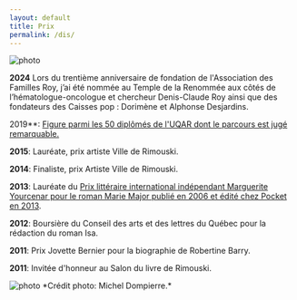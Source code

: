```yaml
---
layout: default
title: Prix
permalink: /dis/
---
```


<img src='../images/prixartiste.jpg' alt='photo'>


**2024** Lors du trentième anniversaire de fondation de l'Association des Familles Roy, j’ai été nommée au Temple de la Renommée aux côtés de l’hématologue-oncologue et chercheur Denis-Claude Roy ainsi que des fondateurs des Caisses pop : Dorimène et Alphonse Desjardins.

2019**: [Figure parmi les 50 diplômés de l'UQAR dont le parcours est jugé remarquable.](https://fr.calameo.com/books/000879539931cf2b0f894)

**2015**: Lauréate, prix artiste Ville de Rimouski.

**2014**: Finaliste, prix Artiste Ville de Rimouski.

**2013**: Lauréate du <a
href="http://www.punctumliteraryagency.eu/#!prix-fr/cczd">Prix littéraire
international indépendant Marguerite Yourcenar pour le roman Marie Major publié
en 2006 et édité chez Pocket en 2013</a>.

**2012**: Boursière du Conseil des arts et des lettres du Québec pour la rédaction du roman Isa.

**2011**: Prix Jovette Bernier pour la biographie de Robertine Barry.

**2011**: Invitée d'honneur au Salon du livre de Rimouski.

<img src='../images/PrixJovetteBernier2.jpg' alt='photo'>
*Crédit photo: Michel Dompierre.*

